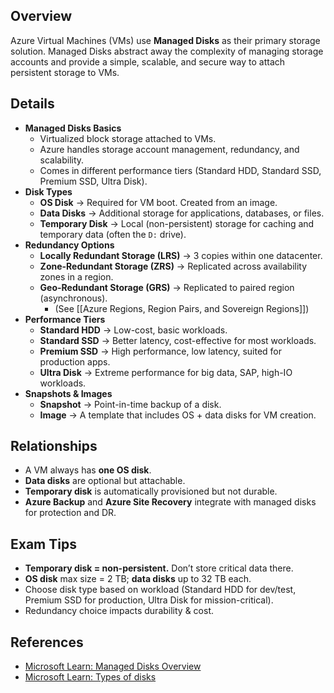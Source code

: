 ## **Overview**
Azure Virtual Machines (VMs) use **Managed Disks** as their primary storage solution. Managed Disks abstract away the complexity of managing storage accounts and provide a simple, scalable, and secure way to attach persistent storage to VMs.
## **Details**
- **Managed Disks Basics**  
	- Virtualized block storage attached to VMs.  
	- Azure handles storage account management, redundancy, and scalability.  
	- Comes in different performance tiers (Standard HDD, Standard SSD, Premium SSD, Ultra Disk).  
- **Disk Types**  
	- **OS Disk** → Required for VM boot. Created from an image.  
	- **Data Disks** → Additional storage for applications, databases, or files.  
	- **Temporary Disk** → Local (non-persistent) storage for caching and temporary data (often the `D:` drive).  
- **Redundancy Options**  
	- **Locally Redundant Storage (LRS)** → 3 copies within one datacenter.  
	- **Zone-Redundant Storage (ZRS)** → Replicated across availability zones in a region.  
	- **Geo-Redundant Storage (GRS)** → Replicated to paired region (asynchronous).
		- (See [[Azure Regions, Region Pairs, and Sovereign Regions]])  
- **Performance Tiers**  
	- **Standard HDD** → Low-cost, basic workloads.  
	- **Standard SSD** → Better latency, cost-effective for most workloads.  
	- **Premium SSD** → High performance, low latency, suited for production apps.  
	- **Ultra Disk** → Extreme performance for big data, SAP, high-IO workloads.  
- **Snapshots & Images**  
	- **Snapshot** → Point-in-time backup of a disk.  
	- **Image** → A template that includes OS + data disks for VM creation.  
## **Relationships**
- A VM always has **one OS disk**.  
- **Data disks** are optional but attachable.  
- **Temporary disk** is automatically provisioned but not durable.  
- **Azure Backup** and **Azure Site Recovery** integrate with managed disks for protection and DR.
## **Exam Tips**
- **Temporary disk = non-persistent.** Don’t store critical data there.  
- **OS disk** max size = 2 TB; **data disks** up to 32 TB each.  
- Choose disk type based on workload (Standard HDD for dev/test, Premium SSD for production, Ultra Disk for mission-critical).  
- Redundancy choice impacts durability & cost.  
## **References**
- [Microsoft Learn: Managed Disks Overview](https://learn.microsoft.com/en-us/azure/virtual-machines/managed-disks-overview)  
- [Microsoft Learn: Types of disks](https://learn.microsoft.com/en-us/azure/virtual-machines/disks-types)